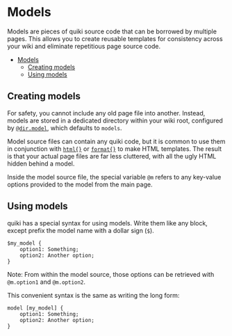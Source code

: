 # Models

Models are pieces of quiki source code that can be borrowed by multiple pages.
This allows you to create reusable templates for consistency across your wiki
and eliminate repetitious page source code.

* [Models](#models)
  * [Creating models](#creating-models)
  * [Using models](#using-models)

## Creating models

For safety, you cannot include any old page file into another. Instead, models are
stored in a dedicated directory within your wiki root, configured by
[`@dir.model`](configuration.md#dir), which defaults to `models`.

Model source files can contain any quiki code, but it is common to use them
in conjunction with [`html{}`](blocks.md#html) or [`format{}`](blocks.md#format)
to make HTML templates. The result is that your actual page files are far less
cluttered, with all the ugly HTML hidden behind a model.

Inside the model source file, the special variable `@m` refers to any key-value
options provided to the model from the main page.

## Using models

quiki has a special syntax for using models. Write them like any block,
except prefix the model name with a dollar sign (`$`).
```
$my_model {
    option1: Something;
    option2: Another option;
}
```
Note: From within the model source, those options can be retrieved with
`@m.option1` and `@m.option2`.

This convenient syntax is the same as writing the long form:
```
model [my_model] {
    option1: Something;
    option2: Another option;
}
```
